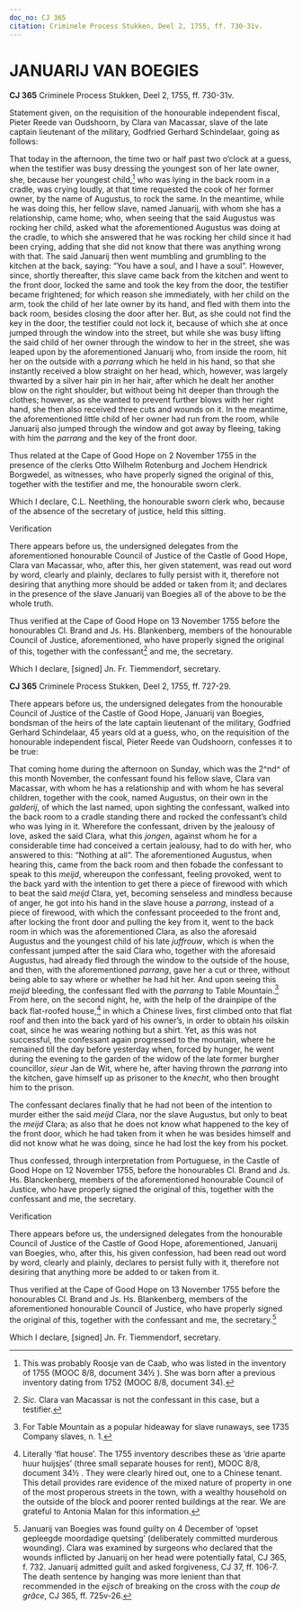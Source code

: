 ```yaml
---
doc_no: CJ 365
citation: Criminele Process Stukken, Deel 2, 1755, ff. 730-31v.
---
```


# JANUARIJ VAN BOEGIES

**CJ 365** Criminele Process Stukken, Deel 2, 1755, ff. 730-31v.

Statement given, on the requisition of the honourable independent fiscal, Pieter Reede van Oudshoorn, by Clara van Macassar, slave of the late captain lieutenant of the military, Godfried Gerhard Schindelaar, going as follows:

That today in the afternoon, the time two or half past two o’clock at a guess, when the testifier was busy dressing the youngest son of her late owner, she, because her youngest child,[^1] who was lying in the back room in a cradle, was crying loudly, at that time requested the cook of her former owner, by the name of Augustus, to rock the same. In the meantime, while he was doing this, her fellow slave, named Januarij, with whom she has a relationship, came home; who, when seeing that the said Augustus was rocking her child, asked what the aforementioned Augustus was doing at the cradle, to which she answered that he was rocking her child since it had been crying, adding that she did not know that there was anything wrong with that. The said Januarij then went mumbling and grumbling to the kitchen at the back, saying: “You have a soul, and I have a soul”. However, since, shortly thereafter, this slave came back from the kitchen and went to the front door, locked the same and took the key from the door, the testifier became frightened; for which reason she immediately, with her child on the arm, took the child of her late owner by its hand, and fled with them into the back room, besides closing the door after her. But, as she could not find the key in the door, the testifier could not lock it, because of which she at once jumped through the window into the street, but while she was busy lifting the said child of her owner through the window to her in the street, she was leaped upon by the aforementioned Januarij who, from inside the room, hit her on the outside with a *parrang* which he held in his hand, so that she instantly received a blow straight on her head, which, however, was largely thwarted by a silver hair pin in her hair, after which he dealt her another blow on the right shoulder, but without being hit deeper than through the clothes; however, as she wanted to prevent further blows with her right hand, she then also received three cuts and wounds on it. In the meantime, the aforementioned little child of her owner had run from the room, while Januarij also jumped through the window and got away by fleeing, taking with him the *parrang* and the key of the front door.

Thus related at the Cape of Good Hope on 2 November 1755 in the presence of the clerks Otto Wilhelm Rotenburg and Jochem Hendrick Borgwedel, as witnesses, who have properly signed the original of this, together with the testifier and me, the honourable sworn clerk.

Which I declare, C.L. Neethling, the honourable sworn clerk who, because of the absence of the secretary of justice, held this sitting.

Verification

There appears before us, the undersigned delegates from the aforementioned honourable Council of Justice of the Castle of Good Hope, Clara van Macassar, who, after this, her given statement, was read out word by word, clearly and plainly, declares to fully persist with it, therefore not desiring that anything more should be added or taken from it; and declares in the presence of the slave Januarij van Boegies all of the above to be the whole truth.

Thus verified at the Cape of Good Hope on 13 November 1755 before the honourables Cl. Brand and Js. Hs. Blankenberg, members of the honourable Council of Justice, aforementioned, who have properly signed the original of this, together with the confessant[^2] and me, the secretary.

Which I declare, \[signed\] Jn. Fr. Tiemmendorf, secretary.

**CJ 365** Criminele Process Stukken, Deel 2, 1755, ff. 727-29.

There appears before us, the undersigned delegates from the honourable Council of Justice of the Castle of Good Hope, Januarij van Boegies, bondsman of the heirs of the late captain lieutenant of the military, Godfried Gerhard Schindelaar, 45 years old at a guess, who, on the requisition of the honourable independent fiscal, Pieter Reede van Oudshoorn, confesses it to be true:

That coming home during the afternoon on Sunday, which was the 2^nd^ of this month November, the confessant found his fellow slave, Clara van Macassar, with whom he has a relationship and with whom he has several children, together with the cook, named Augustus, on their own in the *galderij*, of which the last named, upon sighting the confessant, walked into the back room to a cradle standing there and rocked the confessant’s child who was lying in it. Wherefore the confessant, driven by the jealousy of love, asked the said Clara, what this *jongen*, against whom he for a considerable time had conceived a certain jealousy, had to do with her, who answered to this: “Nothing at all”. The aforementioned Augustus, when hearing this, came from the back room and then fobade the confessant to speak to this *meijd*, whereupon the confessant, feeling provoked, went to the back yard with the intention to get there a piece of firewood with which to beat the said *meijd* Clara, yet, becoming senseless and mindless because of anger, he got into his hand in the slave house a *parrang*, instead of a piece of firewood, with which the confessant proceeded to the front and, after locking the front door and pulling the key from it, went to the back room in which was the aforementioned Clara, as also the aforesaid Augustus and the youngest child of his late *juffrouw*, which is when the confessant jumped after the said Clara who, together with the aforesaid Augustus, had already fled through the window to the outside of the house, and then, with the aforementioned *parrang*, gave her a cut or three, without being able to say where or whether he had hit her. And upon seeing this *meijd* bleeding, the confessant fled with the *parrang* to Table Mountain.[^3] From here, on the second night, he, with the help of the drainpipe of the back flat-roofed house,[^4] in which a Chinese lives, first climbed onto that flat roof and then into the back yard of his owner’s, in order to obtain his oilskin coat, since he was wearing nothing but a shirt. Yet, as this was not successful, the confessant again progressed to the mountain, where he remained till the day before yesterday when, forced by hunger, he went during the evening to the garden of the widow of the late former burgher councillor, *sieur* Jan de Wit, where he, after having thrown the *parrang* into the kitchen, gave himself up as prisoner to the *knecht*, who then brought him to the prison.

The confessant declares finally that he had not been of the intention to murder either the said *meijd* Clara, nor the slave Augustus, but only to beat the *meijd* Clara; as also that he does not know what happened to the key of the front door, which he had taken from it when he was besides himself and did not know what he was doing, since he had lost the key from his pocket.

Thus confessed, through interpretation from Portuguese, in the Castle of Good Hope on 12 November 1755, before the honourables Cl. Brand and Js. Hs. Blanckenberg, members of the aforementioned honourable Council of Justice, who have properly signed the original of this, together with the confessant and me, the secretary.

Verification

There appears before us, the undersigned delegates from the honourable Council of Justice of the Castle of Good Hope, aforementioned, Januarij van Boegies, who, after this, his given confession, had been read out word by word, clearly and plainly, declares to persist fully with it, therefore not desiring that anything more be added to or taken from it.

Thus verified at the Cape of Good Hope on 13 November 1755 before the honourables Cl. Brand and Js. Hs. Blankenberg, members of the aforementioned honourable Council of Justice, who have properly signed the original of this, together with the confessant and me, the secretary.[^5]

Which I declare, \[signed\] Jn. Fr. Tiemmendorf, secretary.

[^1]: This was probably Roosje van de Caab, who was listed in the inventory of 1755 (MOOC 8/8, document 34½ ). She was born after a previous inventory dating from 1752 (MOOC 8/8, document 34).

[^2]: *Sic*. Clara van Macassar is not the confessant in this case, but a testifier.

[^3]: For Table Mountain as a popular hideaway for slave runaways, see 1735 Company slaves, n. 1.

[^4]: Literally ‘flat house’. The 1755 inventory describes these as ‘drie aparte huur huijsjes’ (three small separate houses for rent), MOOC 8/8, document 34½ . They were clearly hired out, one to a Chinese tenant. This detail provides rare evidence of the mixed nature of property in one of the most properous streets in the town, with a wealthy household on the outside of the block and poorer rented buildings at the rear. We are grateful to Antonia Malan for this information.

[^5]: Januarij van Boegies was found guilty on 4 December of ‘opset gepleegde moordadige quetsing’ (deliberately committed murderous wounding). Clara was examined by surgeons who declared that the wounds inflicted by Januarij on her head were potentially fatal, CJ 365, f. 732. Januarij admitted guilt and asked forgiveness, CJ 37, ff. 106-7. The death sentence by hanging was more lenient than that recommended in the *eijsch* of breaking on the cross with the *coup de grâce*, CJ 365, ff. 725v-26.